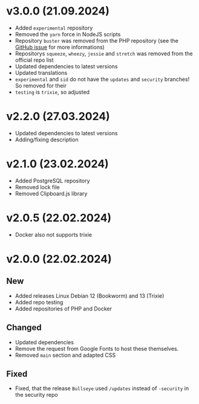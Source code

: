 # v3.0.0 (21.09.2024)
- Added `experimental` repository
- Removed the `yarn` force in NodeJS scripts
- Repository `buster` was removed from the PHP repository (see the [GitHub issue](https://github.com/oerdnj/deb.sury.org/issues/2098) for more informations)
- Repositorys `squeeze`, `wheezy`, `jessie` and `stretch` was removed from the official repo list
- Updated dependencies to latest versions
- Updated translations
- `experimental` and `sid` do not have the `updates` and `security` branches! So removed for their
- `testing` is `trixie`, so adjusted

# v2.2.0 (27.03.2024)
- Updated dependencies to latest versions
- Adding/fixing description

# v2.1.0 (23.02.2024)
- Added PostgreSQL repository
- Removed lock file
- Removed Clipboard.js library

# v2.0.5 (22.02.2024)
- Docker also not supports trixie

# v2.0.0 (22.02.2024)
## New
- Added releases Linux Debian 12 (Bookworm) and 13 (Trixie)
- Added repo testing
- Added repositories of PHP and Docker

## Changed
- Updated dependencies
- Remove the request from Google Fonts to host these themselves.
- Removed `main` section and adapted CSS

## Fixed
- Fixed, that the release `Bullseye` used `/updates` instead of `-security` in the security repo